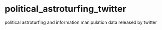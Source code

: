 # political_astroturfing_twitter
 political astroturfing and information manipulation data released by twitter
